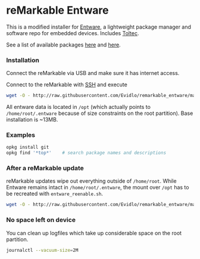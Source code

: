 # reMarkable Entware

This is a modified installer for [Entware](https://github.com/Entware/Entware), a lightweight package manager and software repo for embedded devices.  Includes [Toltec](https://github.com/toltec-dev/toltec).

See a list of available packages [here](http://bin.entware.net/armv7sf-k3.2/) and [here](https://toltec-dev.org/stable/).

### Installation

Connect the reMarkable via USB and make sure it has internet access.

Connect to the reMarkable with [SSH](https://remarkablewiki.com/tech/ssh) and execute

``` bash
wget -O - http://raw.githubusercontent.com/Evidlo/remarkable_entware/master/install.sh | sh
```

All entware data is located in `/opt` (which actually points to `/home/root/.entware` because of size constraints on the root partition).  Base installation is ~13MB.

### Examples

``` bash
opkg install git
opkg find '*top*'    # search package names and descriptions
```

### After a reMarkable update

reMarkable updates wipe out everything outside of `/home/root`.  While Entware remains intact in `/home/root/.entware`, the mount over `/opt` has to be recreated with `entware_reenable.sh`.

``` bash
wget -O - http://raw.githubusercontent.com/Evidlo/remarkable_entware/master/reenable.sh | sh
```

### No space left on device

You can clean up logfiles which take up considerable space on the root partition.

``` bash
journalctl --vacuum-size=2M
```
